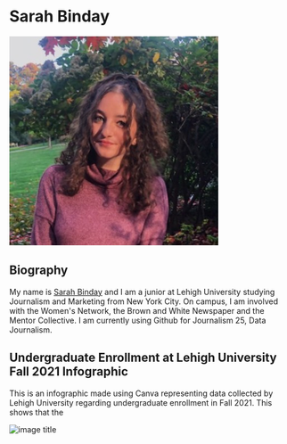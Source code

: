 # Sarah Binday

![Profile Pic](https://github.com/sarahbinday/sarahbinday.github.io/blob/main/1609876080956.jpg?raw=true)

## Biography
My name is [Sarah Binday](https://www.linkedin.com/in/sarah-binday/) and I am a junior at Lehigh University studying Journalism and Marketing from New York City. On campus, I am involved with the Women's Network, the Brown and White Newspaper and the Mentor Collective. I am currently using Github for Journalism 25, Data Journalism. 

## Undergraduate Enrollment at Lehigh University Fall 2021 Infographic 
This is an infographic made using Canva representing data collected by Lehigh University regarding undergraduate enrollment in Fall 2021. This shows that the 

<img src="https://github.com/sarahbinday/sarahbinday.github.io/blob/main/Undergraduate%20Enrollment%20at%20Lehigh%20University.png?raw=true" alt="image title" width="400"/>
